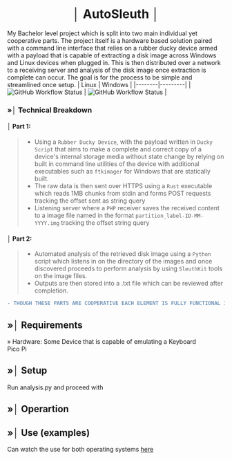 <div align="center">
  <h1> │ AutoSleuth │ </h1>
</div>

My Bachelor level project which is split into two main individual yet cooperative parts. The project itself is a hardware based solution paired with a command line interface that relies on a rubber ducky device armed with a payload that is capable of extracting a disk image across Windows and Linux devices when plugged in. This is then distributed over a network to a receiving server and analysis of the disk image once extraction is complete can occur. The goal is for the process to be simple and streamlined once setup.
| Linux  | Windows |
|--------|---------|
| ![GitHub Workflow Status](https://img.shields.io/github/workflow/status/ciphey/ciphey/Python%20application?label=Linux) | ![GitHub Workflow Status](https://img.shields.io/github/workflow/status/ciphey/ciphey/Python%20application?label=Windows) |


### »│ Technical Breakdown
#### │ Part 1:
> - Using a `Rubber Ducky Device`, with the payload written in `Ducky Script` that aims to make a complete and correct copy of a device's internal storage media without state change by relying on built in command line utilities of the device with additional executables such as `ftkimager` for Windows that are statically built. 
> - The raw data is then sent over HTTPS using a `Rust` executable which reads 1MB chunks from stdin and forms POST requests tracking the offset sent as string query
> - Listening server where a `PHP` receiver saves the received content to a image file named in the format `partition_label-ID-MM-YYYY.img` tracking the offset string query

#### │ Part 2: 
> - Automated analysis of the retrieved disk image using a `Python` script which listens in on the directory of the images and once discovered proceeds to perform analysis by using `SleuthKit` tools on the image files. 
> - Outputs are then stored into a .txt file which can be reviewed after completion. 

```diff
- THOUGH THESE PARTS ARE COOPERATIVE EACH ELEMENT IS FULLY FUNCTIONAL INDEPENDENTLY OF EACH OTHER ALONG FOR EASY MODULATION -
```

## »│ Requirements

» Hardware: 
Some Device that is capable of emulating a Keyboard  
Pico Pi

## »│ Setup 
Run analysis.py and proceed with

## »│ Operartion

## »│ Use (examples)

Can watch the use for both operating systems [here](https://youtu.be/3uT5HS6frBo)
